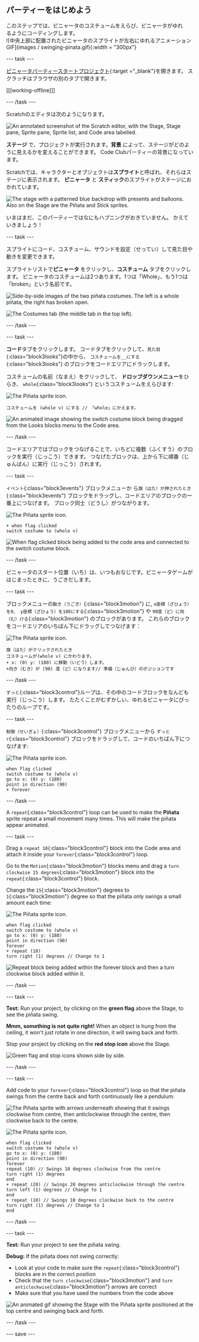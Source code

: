 ## パーティーをはじめよう

<div style="display: flex; flex-wrap: wrap">
<div style="flex-basis: 200px; flex-grow: 1; margin-right: 15px;">
このステップでは、ピニャータのコスチュームをえらび、ピニャータがゆれるようにコーディングします。
</div>
<div>
![中央上部に配置されたピニャータのスプライトが左右にゆれるアニメーションGIF](images / swinging-pinata.gif){:width = "300px"}
</div>
</div>

--- task ---

[ピニャータパーティースタートプロジェクト](https://scratch.mit.edu/projects/653082997/editor){:target ="_blank"}を開きます。 スクラッチはブラウザの別のタブで開きます。

[[[working-offline]]]

--- /task ---

Scratchのエディタは次のようになります。

![An annotated screenshot of the Scratch editor, with the Stage, Stage pane, Sprite pane, Sprite list, and Code area labelled.](images/scratch-interface.png)

**ステージ** で、プロジェクトが実行されます。**背景** によって、ステージがどのように見えるかを変えることができます。 Code Clubパーティーの背景になっています。

Scratchでは、キャラクターとオブジェクトは**スプライト**と呼ばれ、それらはステージに表示されます。 **ピニャータ** と **スティック**のスプライトがステージにおかれています。

![The stage with a patterned blue backdrop with presents and balloons. Also on the Stage are the Piñata and Stick sprites.](images/backdrop-and-sprites.png)

いまはまだ、このパーティーではなにもハプニングがおきていません。 かえていきましょう！

--- task ---

スプライトにコード、コスチューム、サウンドを設定（せってい）して見た目や動きを変更できます。

スプライトリストで**ピニャータ** をクリックし、**コスチューム** タブをクリックします。 ピニャータのコスチュームは2つあります。1つは「Whole」、もう1つは「broken」という名前です。

![Side-by-side images of the two piñata costumes. The left is a whole piñata, the right has broken open.](images/pinata-costumes.png)

![The Costumes tab (the middle tab in the top left).](images/costumes-tab.png)

--- /task ---

--- task ---

**コード**タブをクリックします。 コードタブをクリックして、`見た目`{:class="block3looks"}の中から、 `コスチュームを__にする`{:class="block3looks"} のブロックをコードエリアにドラックします。

コスチュームの名前（なまえ）をクリックして、 **ドロップダウンメニュー**をひらき、 `whole`{:class="block3looks"} というコスチュームをえらびます:

![The Piñata sprite icon.](images/pinata-sprite.png)

```blocks3
コスチュームを (whole v) にする // 「whole」にかえます。
```

![An animated image showing the switch costume block being dragged from the Looks blocks menu to the Code area.](images/switch-costume.gif)

--- /task ---

コードエリアではブロックをつなげることで、いちどに複数（ふくすう）のブロックを実行（じっこう）できます。 つなげたブロックは、上から下に順番（じゅんばん）に実行（じっこう）されます。

--- task ---

`イベント`{:class="block3events"} ブロックメニューか ら`旗（はた）が押されたとき`{:class="block3events"} ブロックをドラッグし、コードエリアのブロックの一番上につなげます。 ブロック同士（どうし）がつながります。

![The Piñata sprite icon.](images/pinata-sprite.png)

```blocks3
+ when flag clicked
switch costume to (whole v)
```
![When flag clicked block being added to the code area and connected to the switch costume block.](images/add-flag-clicked.gif)

--- /task ---

ピニャータのスタート位置（いち）は、いつもおなじです。ピニャータゲームがはじまったときに、うごきだします。

--- task ---

ブロックメニューの`動き（うごき）`{:class="block3motion"} に, `x座標（ざひょう）を0、 y座標（ざひょう）を180にする`{:class="block3motion"} や `90度（ど）に向（む）ける`{:class="block3motion"} のブロックがあります。 これらのブロックをコードエリアのいちばん下にドラッグしてつなげます：

![The Piñata sprite icon.](images/pinata-sprite.png)

```blocks3
旗（はた）がクリックされたとき
コスチュームが(whole v) にかわります。
+ x: (0) y: (180) に移動（いどう）します。
+向き（むき）が (90) 度（ど）になります// 準備（じゅんび）のポジションです
```

--- /task ---

`ずっと`{:class="block3control"}ループは、その中のコードブロックをなんども実行（じっこう）します。 たたくことがむずかしい、ゆれるピニャータにぴったりのループです。

--- task ---

`制御（せいぎょ）`{:class="block3control"} ブロックメニューから `ずっとr`{:class="block3control"} ブロックをドラッグして、コードのいちばん下につなげます:

![The Piñata sprite icon.](images/pinata-sprite.png)

```blocks3
when flag clicked
switch costume to (whole v)
go to x: (0) y: (180)
point in direction (90)
+ forever
```

--- /task ---

A `repeat`{:class="block3control"} loop can be used to make the **Piñata** sprite repeat a small movement many times. This will make the piñata appear animated.

--- task ---

Drag a `repeat 10`{:class="block3control"} block into the Code area and attach it inside your `forever`{:class="block3control"} loop.

Go to the `Motion`{:class="block3motion"} blocks menu and drag a `turn clockwise 15 degrees`{:class="block3motion"} block into the `repeat`{:class="block3control"} block.

Change the `15`{:class="block3motion"} degrees to `1`{:class="block3motion"} degree so that the piñata only swings a small amount each time:

![The Piñata sprite icon.](images/pinata-sprite.png)

```blocks3
when flag clicked
switch costume to (whole v)
go to x: (0) y: (180)
point in direction (90)
forever
+ repeat (10) 
turn right (1) degrees // Change to 1
```
![Repeat block being added within the forever block and then a turn clockwise block added within it.](images/add-repeat.gif)

--- /task ---

--- task ---

**Test:** Run your project, by clicking on the **green flag** above the Stage, to see the piñata swing.

**Mmm, something is not quite right!** When an object is hung from the ceiling, it won't just rotate in one direction, it will swing back and forth.

Stop your project by clicking on the **red stop icon** above the Stage.

![Green flag and stop icons shown side by side.](images/start-stop.png)

--- /task ---

--- task ---

Add code to your `forever`{:class="block3control"} loop so that the piñata swings from the centre back and forth continuously like a pendulum:

![The Piñata sprite with arrows underneath showing that it swings clockwise from centre, then anticlockwise through the centre, then clockwise back to the centre.](images/pinata-swing.png)

![The Piñata sprite icon.](images/pinata-sprite.png)

```blocks3
when flag clicked
switch costume to (whole v)
go to x: (0) y: (180)
point in direction (90)
forever
repeat (10) // Swings 10 degrees clockwise from the centre
turn right (1) degrees 
end
+ repeat (20) // Swings 20 degrees anticlockwise through the centre
turn left (1) degrees // Change to 1
end
+ repeat (10) // Swings 10 degrees clockwise back to the centre
turn right (1) degrees // Change to 1
end
```

--- /task ---

--- task ---

**Test:** Run your project to see the piñata swing.

**Debug:** If the piñata does not swing correctly:
+ Look at your code to make sure the `repeat`{:class="block3control"} blocks are in the correct position
+ Check that the `turn clockwise`{:class="block3motion"}  and `turn anticlockwise`{:class="block3motion"} arrows are correct
+ Make sure that you have used the numbers from the code above

![An animated gif showing the Stage with the Piñata sprite positioned at the top centre and swinging back and forth.](images/swinging-pinata.gif)

--- /task ---

--- save ---

